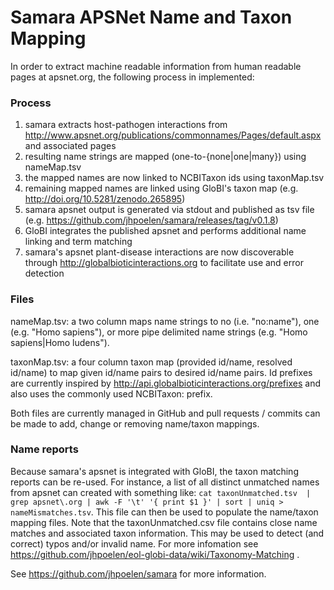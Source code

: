 # Samara APSNet Name and Taxon Mapping

In order to extract machine readable information from human readable pages at apsnet.org,
the following process in implemented:

### Process

1. samara extracts host-pathogen interactions from http://www.apsnet.org/publications/commonnames/Pages/default.aspx and associated pages
2. resulting name strings are mapped (one-to-{none|one|many}) using nameMap.tsv
3. the mapped names are now linked to NCBITaxon ids using taxonMap.tsv
4. remaining mapped names are linked using GloBI's taxon map (e.g. http://doi.org/10.5281/zenodo.265895)
5. samara apsnet output is generated via stdout and published as tsv file (e.g. https://github.com/jhpoelen/samara/releases/tag/v0.1.8)
6. GloBI integrates the published apsnet and performs additional name linking and term matching
7. samara's apsnet plant-disease interactions are now discoverable through http://globalbioticinteractions.org to facilitate use and error detection

### Files

nameMap.tsv: a two column maps name strings to no (i.e. "no:name"), one (e.g. "Homo sapiens"),
or more pipe delimited name strings (e.g. "Homo sapiens|Homo ludens").

taxonMap.tsv: a four column taxon map (provided id/name, resolved id/name) to map given id/name pairs
to desired id/name pairs. Id prefixes are currently inspired by http://api.globalbioticinteractions.org/prefixes
and also uses the commonly used NCBITaxon: prefix.

Both files are currently managed in GitHub and pull requests / commits can be made to add,
change or removing name/taxon mappings.

### Name reports

Because samara's apsnet is integrated with GloBI, the taxon matching reports can be re-used. For instance,
a list of all distinct unmatched names from apsnet can created with something like:
```cat taxonUnmatched.tsv  | grep apsnet\.org | awk -F '\t' '{ print $1 }' | sort | uniq > nameMismatches.tsv```.
This file can then be used to populate the name/taxon mapping files. Note that the taxonUnmatched.csv file contains close name matches and associated taxon information. This may be used to detect (and correct) typos and/or invalid name. For more infomation see https://github.com/jhpoelen/eol-globi-data/wiki/Taxonomy-Matching .

See https://github.com/jhpoelen/samara for more information.
